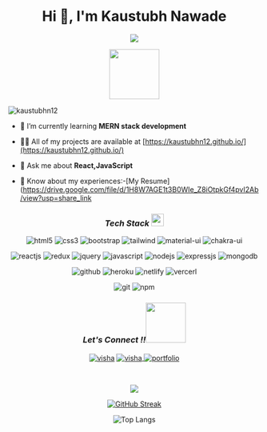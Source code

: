 <h1 align="center">Hi 👋, I'm Kaustubh Nawade</h1>

<p align="center">
<a align="center" href="https://github.com/DenverCoder1/readme-typing-svg"><img src="https://readme-typing-svg.herokuapp.com?&font=IBM+Plex+Sans&color=5468FF&size=25&lines=Welcome+to+my+GitHub+Profile!;I'm+a+Full-Stack+web+developer." /></a>
</p>


<div id="header" align="center">
  <img src="https://media.giphy.com/media/M9gbBd9nbDrOTu1Mqx/giphy.gif" width="100"/>
</div>

<p align="left"> <img src="https://komarev.com/ghpvc/?username=kaustubhn12&label=Profile%20views&color=0e75b6&style=flat" alt="kaustubhn12" /> </p>

- 🌱 I’m currently learning **MERN stack development**

- 👨‍💻 All of my projects are available at [https://kaustubhn12.github.io/](https://kaustubhn12.github.io/)

- 💬 Ask me about **React,JavaScript**

<!-- - 📫 How to reach me nawadekaustubh@gmail.com -->

- 📄 Know about my experiences:-[My Resume](https://drive.google.com/file/d/1H8W7AGE1t3B0WIe_Z8iOtpkGf4pvI2Ab/view?usp=share_link


<p align="left">
</p>
<h3 align="center"><i>Tech Stack <img src="https://camo.githubusercontent.com/beb64ff21c883e318e4f5db5231c2ba4175705bea1c9249e82a41ab375db4f75/68747470733a2f2f6d65646961322e67697068792e636f6d2f6d656469612f51737347456d706b79454f684243623765312f67697068792e6769663f6369643d656366303565343761306e336769316266716e74716d6f62386739616964316f796a327772336473336d67373030626c267269643d67697068792e676966" width="25"/></i></h3>


<p align="center">
<img src="https://img.shields.io/badge/HTML5-E34F26?style=for-the-badge&logo=html5&logoColor=white" alt="html5"/>
<img src="https://img.shields.io/badge/CSS3-1572B6?style=for-the-badge&logo=css3&logoColor=white" alt="css3"/>
<img src="https://img.shields.io/badge/Bootstrap-563D7C?style=for-the-badge&logo=bootstrap&logoColor=white" alt="bootstrap"/>
<img src="https://img.shields.io/badge/Tailwind_CSS-38B2AC?style=for-the-badge&logo=tailwind-css&logoColor=white" alt="tailwind"/>  
<img src="https://img.shields.io/badge/Material%20UI-007FFF?style=for-the-badge&logo=mui&logoColor=white" alt="material-ui"/>
<img src="https://img.shields.io/badge/Chakra%20UI-3bc7bd?style=for-the-badge&logo=chakraui&logoColor=white" alt="chakra-ui"/> 
</p>

<p align="center">  
  <img src="https://img.shields.io/badge/React-20232A?style=for-the-badge&logo=react&logoColor=61DAFB" alt="reactjs" />  
  <img src="https://img.shields.io/badge/Redux-593D88?style=for-the-badge&logo=redux&logoColor=white" alt="redux" />
  <img src="https://img.shields.io/badge/jQuery-0769AD?style=for-the-badge&logo=jquery&logoColor=white" alt="jquery" />
  <img src="https://img.shields.io/badge/JavaScript-323330?style=for-the-badge&logo=javascript&logoColor=F7DF1E" alt="javascript"/>  
  <img src="https://img.shields.io/badge/node.js-6DA55F?style=for-the-badge&logo=node.js&logoColor=white" alt="nodejs"/>
   <img src="https://img.shields.io/badge/express.js-6DA55F?style=for-the-badge&logo=node.js&logoColor=white" alt="expressjs"/>
  <img src="https://img.shields.io/badge/MongoDB-4EA94B?style=for-the-badge&logo=mongodb&logoColor=white" alt="mongodb"/>
</p>

<p align="center">  
     <img src="https://img.shields.io/badge/GitHub-100000?style=for-the-badge&logo=github&logoColor=white" alt="github"/>
     <img src="https://img.shields.io/badge/Heroku-430098?style=for-the-badge&logo=heroku&logoColor=white" alt="heroku">
     <img src="https://img.shields.io/badge/Netlify-00C7B7?style=for-the-badge&logo=netlify&logoColor=white" alt="netlify">
     <img src="https://img.shields.io/badge/Vercel-000000?style=for-the-badge&logo=vercel&logoColor=white" alt="vercerl">
</p>

<p align="center"> 
   <img src="https://img.shields.io/badge/Git-f44d27?style=for-the-badge&logo=git&logoColor=white" alt="git"/> 
   <img src="https://img.shields.io/badge/npm-CB3837?style=for-the-badge&logo=npm&logoColor=white" alt="npm"/>  
</p>

<h3 align="center"><i>Let's Connect !!<img src="https://raw.githubusercontent.com/ShahriarShafin/ShahriarShafin/main/Assets/handshake.gif" width="80" /></i></h3>
<p align="center">
      <a href="https://www.linkedin.com/in/kaustubh-nawade-1307751a0/" target="_blank"><img align="center" src="https://img.shields.io/badge/LinkedIn-0077B5?style=for-the-badge&logo=linkedin&logoColor=white" alt="visha" ></a>
      <a title="nawadekaustubh@gmail.com" href="mailto:nawadekaustubh@gmail.com" target="_blank"><img align="center" src="https://img.shields.io/badge/Gmail-D14836?style=for-the-badge&logo=gmail&logoColor=white" alt="visha" >
      </a>      
      <a title="portfolio" href="https://kaustubhn12.github.io/" target="_blank"><img align="center" src="https://img.shields.io/badge/Portfolio-%23000000.svg?style=for-the-badge&logo=firefox&logoColor=#FF7139" alt="portfolio" >
      </a>

&nbsp;

<p align="center">
<picture  >
<source 
  srcset="https://github-readme-stats.vercel.app/api?username=KaustubhN12&show_icons=true&theme=dark"
  media="(prefers-color-scheme: dark)"
/>
<source
  srcset="https://github-readme-stats.vercel.app/api?username=KaustubhN12&show_icons=true"
  media="(prefers-color-scheme: light), (prefers-color-scheme: no-preference)"
/>
<img src="https://github-readme-stats.vercel.app/api?username=KaustubhN12&show_icons=true" />
</picture>
<div align="center">

[![GitHub Streak](https://streak-stats.demolab.com/?user=KaustubhN12&theme=dark)](https://git.io/streak-stats)

![Top Langs](https://github-readme-stats.vercel.app/api/top-langs/?username=KaustubhN12&hide=scss&theme=tokyonight)
</div>
</p>






